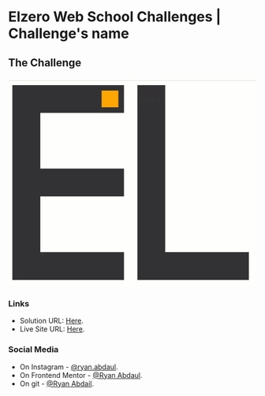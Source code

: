 # Elzero Web School Challenges | Challenge's name
## The Challenge
<img src="./imgs/letters animation.gif"/>

### Links
- Solution URL: [Here]().
- Live Site URL: [Here]().

### Social Media
- On Instagram - [@ryan.abdaul](https://www.instagram.com/ryan.abdaul/).
- On Frontend Mentor - [@Ryan Abdaul](https://www.frontendmentor.io/profile/RyanAbdaul).
- On git - [@Ryan Abdail](https://github.com/RyanAbdaul).
